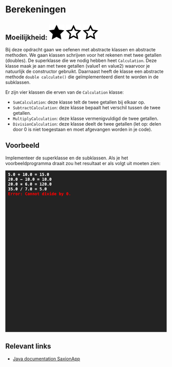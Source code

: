 # Berekeningen
## Moeilijkheid: ![Filled](../resources/star-filled.svg) ![Outlined](../resources/star-outlined.svg) ![Outlined](../resources/star-outlined.svg) 
Bij deze opdracht gaan we oefenen met abstracte klassen en abstracte methoden. We gaan klassen schrijven voor het rekenen met twee getallen (doubles).
De superklasse die we nodig hebben heet `Calculation`. Deze klasse maak je aan met twee getallen (value1 en value2) waarvoor 
je natuurlijk de constructor gebruikt. Daarnaast heeft de klasse een abstracte methode `double calculate()` die 
geïmplementeerd dient te worden in de subklassen.

Er zijn vier klassen die erven van de `Calculation` klasse:
- `SumCalculation`: deze klasse telt de twee getallen bij elkaar op.
- `SubtractCalculation`: deze klasse bepaalt het verschil tussen de twee getallen.
- `MultiplyCalculation`: deze klasse vermenigvuldigd de twee getallen.
- `DivisionCalculation`: deze klasse deelt de twee getallen (let op: delen door 0 is niet toegestaan en moet afgevangen worden in je code).

## Voorbeeld
Implementeer de superklasse en de subklassen. Als je het voorbeeldprogramma draait zou het resultaat er als volgt uit moeten zien:

![Example](sample_output.png)

## Relevant links
* [Java documentation SaxionApp](https://saxionapp.hboictlab.nl/nl/saxion/app/SaxionApp.html)
